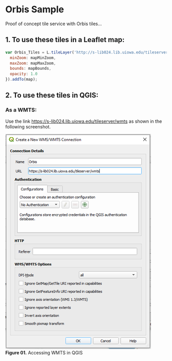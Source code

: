 # Orbis Sample
Proof of concept tile service with Orbis tiles...

## 1. To use these tiles in a Leaflet map:

```javascript
var Orbis_Tiles = L.tileLayer('http://s-lib024.lib.uiowa.edu/tileserver/tileserver.php?/index.json?/orbis/{z}/{x}/{y}.png', {
  minZoom: mapMinZoom,
  maxZoom: mapMaxZoom,
  bounds: mapBounds,
  opacity: 1.0
}).addTo(map);
```

## 2. To use these tiles in QGIS:

### As a WMTS:

Use the link https://s-lib024.lib.uiowa.edu/tileserver/wmts as shown in the following screenshot.

![QGIS_WMTS](png/QGIS_WMTS.png)  
**Figure 01.** Accessing WMTS in QGIS
